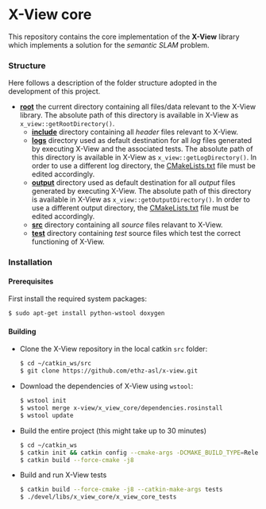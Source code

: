 # X-View core
This repository contains the core implementation of the __X-View__ library 
which implements a solution for the _semantic SLAM_ problem.

### Structure
Here follows a description of the folder structure adopted in the 
development of this project.

* [__root__](./) the current directory containing all files/data relevant to 
the X-View library. The absolute path of this directory is available in 
X-View as `x_view::getRootDirectory()`.
  * [__include__](./include) directory containing all _header_ files relevant
   to 
X-View.
  * [__logs__](./logs) directory used as default destination for all _log_ 
  files 
generated by executing X-View and the associated tests.
The absolute path of this directory is available in X-View as 
`x_view::getLogDirectory()`. In order to use a different log directory, the 
[CMakeLists.txt](./CMakeLists.txt) file must be edited accordingly.
  * [__output__](./output) directory used as default destination for all 
 _output_ 
files 
generated by executing X-View. The absolute path of this directory is 
available in X-View as `x_view::getOutputDirectory()`.
In order to use a different output directory, the 
[CMakeLists.txt](./CMakeLists.txt) file must be edited accordingly.
  * [__src__](./src) directory containing all _source_ files relavant to X-View.
  * [__test__](./test) directory containing _test_ source files which test the 
correct functioning of X-View.

### Installation

#### Prerequisites

First install the required system packages:
```sh
$ sudo apt-get install python-wstool doxygen
```

#### Building
* Clone the X-View repository in the local catkin `src` folder:
  ```sh
  $ cd ~/catkin_ws/src
  $ git clone https://github.com/ethz-asl/x-view.git
  ```

* Download the dependencies of X-View using `wstool`:
  ```sh
  $ wstool init
  $ wstool merge x-view/x_view_core/dependencies.rosinstall
  $ wstool update
  ```
  
* Build the entire project (this might take up to 30 minutes)
  ```sh
  $ cd ~/catkin_ws
  $ catkin init && catkin config --cmake-args -DCMAKE_BUILD_TYPE=Release
  $ catkin build --force-cmake -j8
  ```

* Build and run X-View tests
  ```sh
  $ catkin build --force-cmake -j8 --catkin-make-args tests
  $ ./devel/libs/x_view_core/x_view_core_tests
  ```

